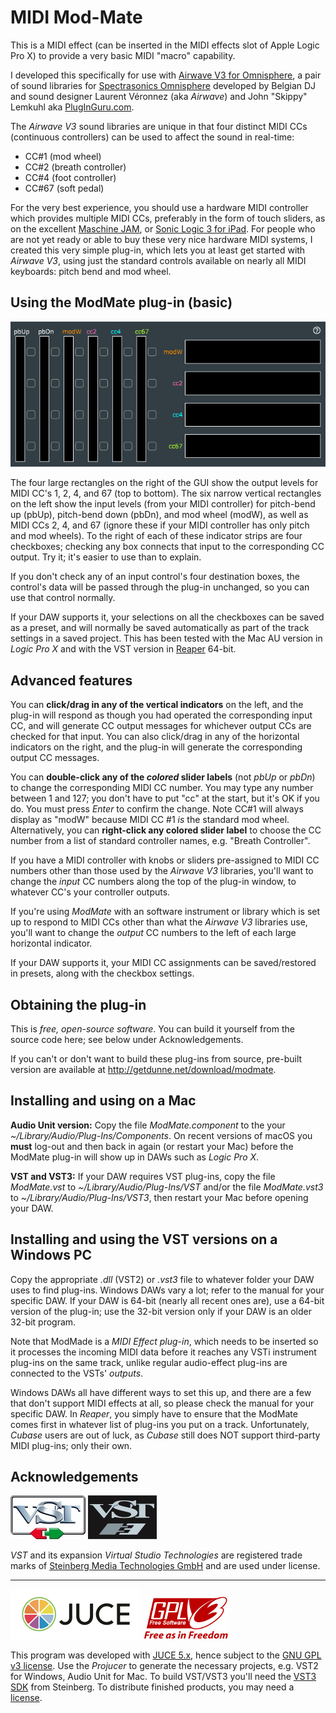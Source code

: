 # MIDI Mod-Mate
This is a MIDI effect (can be inserted in the MIDI effects slot of Apple Logic Pro X) to provide a very basic MIDI "macro" capability.

I developed this specifically for use with [Airwave V3 for Omnisphere](https://www.pluginguru.com/products/airwave-v3/), a pair of sound libraries for [Spectrasonics Omnisphere](https://www.spectrasonics.net/products/omnisphere/) developed by Belgian DJ and sound designer Laurent V&eacute;ronnez (aka *Airwave*) and John "Skippy" Lemkuhl aka [PlugInGuru.com](https://www.pluginguru.com/).

The *Airwave V3* sound libraries are unique in that four distinct MIDI CCs (continuous controllers) can be used to affect the sound in real-time:
 * CC#1 (mod wheel)
 * CC#2 (breath controller)
 * CC#4 (foot controller)
 * CC#67 (soft pedal)

For the very best experience, you should use a hardware MIDI controller which provides multiple MIDI CCs, preferably in the form of touch sliders, as on the excellent [Maschine JAM](https://www.native-instruments.com/en/products/maschine/production-systems/maschine-jam/), or [Sonic Logic 3 for iPad](https://www.soniclogicapps.com/). For people who are not yet ready or able to buy these very nice hardware MIDI systems, I created this very simple plug-in, which lets you at least get started with *Airwave V3*, using just the standard controls available on nearly all MIDI keyboards: pitch bend and mod wheel.

## Using the ModMate plug-in (basic)
![](modmate.png)

The four large rectangles on the right of the GUI show the output levels for MIDI CC's 1, 2, 4, and 67 (top to bottom). The six narrow vertical rectangles on the left show the input levels (from your MIDI controller) for pitch-bend up (pbUp), pitch-bend down (pbDn), and mod wheel (modW), as well as MIDI CCs 2, 4, and 67 (ignore these if your MIDI controller has only pitch and mod wheels). To the right of each of these indicator strips are four checkboxes; checking any box connects that input to the corresponding CC output. Try it; it's easier to use than to explain.

If you don't check any of an input control's four destination boxes, the control's data will be passed through the plug-in unchanged, so you can use that control normally.

If your DAW supports it, your selections on all the checkboxes can be saved as a preset, and will normally be saved automatically as part of the track settings in a saved project. This has been tested with the Mac AU version in *Logic Pro X* and with the VST version in [Reaper](https://www.reaper.fm/index.php) 64-bit.

## Advanced features
You can **click/drag in any of the vertical indicators** on the left, and the plug-in will respond as though you had operated the corresponding input CC, and will generate CC output messages for whichever output CCs are checked for that input. You can also click/drag in any of the horizontal indicators on the right, and the plug-in will generate the corresponding output CC messages.

You can **double-click any of the *colored* slider labels** (not *pbUp* or *pbDn*) to change the corresponding MIDI CC number. You may type any number between 1 and 127; you don't have to put "cc" at the start, but it's OK if you do. You must press *Enter* to confirm the change. Note CC#1 will always display as "modW" because MIDI CC #1 *is* the standard mod wheel. Alternatively, you can  **right-click any colored slider label** to choose the CC number from a list of standard controller names, e.g. "Breath Controller".

If you have a MIDI controller with knobs or sliders pre-assigned to MIDI CC numbers other than those used by the *Airwave V3* libraries, you'll want to change the *input* CC numbers along the top of the plug-in window, to whatever CC's your controller outputs.

If you're using *ModMate* with an software instrument or library which is set up to respond to MIDI CCs other than what the *Airwave V3* libraries use, you'll want to change the *output* CC numbers to the left of each large horizontal indicator.

If your DAW supports it, your MIDI CC assignments can be saved/restored in presets, along with the checkbox settings.

## Obtaining the plug-in
This is *free, open-source software*. You can build it yourself from the source code here; see below under Acknowledgements.

If you can't or don't want to build these plug-ins from source, pre-built version are available at http://getdunne.net/download/modmate.

## Installing and using on a Mac
**Audio Unit version:** Copy the file *ModMate.component* to the your *~/Library/Audio/Plug-Ins/Components*. On recent versions of macOS you **must** log-out and then back in again (or restart your Mac) before the ModMate plug-in will show up in DAWs such as *Logic Pro X*.

**VST and VST3:** If your DAW requires VST plug-ins, copy the file *ModMate.vst* to *~/Library/Audio/Plug-Ins/VST* and/or the file *ModMate.vst3* to *~/Library/Audio/Plug-Ins/VST3*, then restart your Mac before opening your DAW.

## Installing and using the VST versions on a Windows PC
Copy the appropriate *.dll* (VST2) or *.vst3* file to whatever folder your DAW uses to find plug-ins. Windows DAWs vary a lot; refer to the manual for your specific DAW. If your DAW is 64-bit (nearly all recent ones are), use a 64-bit version of the plug-in; use the 32-bit version only if your DAW is an older 32-bit program.

Note that ModMade is a *MIDI Effect plug-in*, which needs to be inserted so it processes the incoming MIDI data before it reaches any VSTi instrument plug-ins on the same track, unlike regular audio-effect plug-ins are connected to the VSTs' *outputs*.

Windows DAWs all have different ways to set this up, and there are a few that don't support MIDI effects at all, so please check the manual for your specific DAW. In *Reaper*, you simply have to ensure that the ModMate comes first in whatever list of plug-ins you put on a track. Unfortunately, *Cubase* users are out of luck, as *Cubase* still does NOT support third-party MIDI plug-ins; only their own.

## Acknowledgements

![](VST2LogoWhite.jpg "VST2 logo") ![](VST3LogoBlack.jpg "VST3 logo")

*VST* and its expansion *Virtual Studio Technologies* are registered trade marks of [Steinberg Media Technologies GmbH](https://www.steinberg.net/) and are used under license.

---

![](JUCE-logo.png) ![](gplv3-with-text-136x68.png)

This program was developed with [JUCE 5.x](https://shop.juce.com/get-juce), hence subject to the [GNU GPL v3 license](https://www.gnu.org/licenses/gpl-3.0.en.html). Use the *Projucer* to generate the necessary projects, e.g. VST2 for Windows, Audio Unit for Mac. To build VST/VST3 you'll need the [VST3 SDK](https://github.com/steinbergmedia/vst3sdk) from Steinberg. To distribute finished products, you may need a [license](https://www.steinberg.net/en/company/developers.html).
